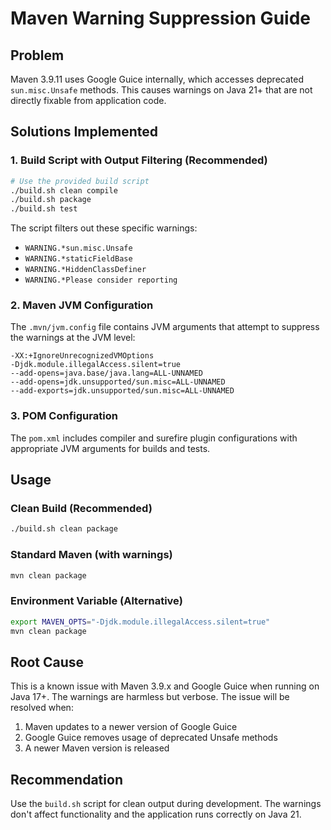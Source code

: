 # Maven Warning Suppression Guide

## Problem
Maven 3.9.11 uses Google Guice internally, which accesses deprecated `sun.misc.Unsafe` methods. This causes warnings on Java 21+ that are not directly fixable from application code.

## Solutions Implemented

### 1. Build Script with Output Filtering (Recommended)
```bash
# Use the provided build script
./build.sh clean compile
./build.sh package
./build.sh test
```

The script filters out these specific warnings:
- `WARNING.*sun.misc.Unsafe`
- `WARNING.*staticFieldBase` 
- `WARNING.*HiddenClassDefiner`
- `WARNING.*Please consider reporting`

### 2. Maven JVM Configuration
The `.mvn/jvm.config` file contains JVM arguments that attempt to suppress the warnings at the JVM level:
```
-XX:+IgnoreUnrecognizedVMOptions
-Djdk.module.illegalAccess.silent=true
--add-opens=java.base/java.lang=ALL-UNNAMED
--add-opens=jdk.unsupported/sun.misc=ALL-UNNAMED
--add-exports=jdk.unsupported/sun.misc=ALL-UNNAMED
```

### 3. POM Configuration
The `pom.xml` includes compiler and surefire plugin configurations with appropriate JVM arguments for builds and tests.

## Usage

### Clean Build (Recommended)
```bash
./build.sh clean package
```

### Standard Maven (with warnings)
```bash
mvn clean package
```

### Environment Variable (Alternative)
```bash
export MAVEN_OPTS="-Djdk.module.illegalAccess.silent=true"
mvn clean package
```

## Root Cause
This is a known issue with Maven 3.9.x and Google Guice when running on Java 17+. The warnings are harmless but verbose. The issue will be resolved when:

1. Maven updates to a newer version of Google Guice
2. Google Guice removes usage of deprecated Unsafe methods
3. A newer Maven version is released

## Recommendation
Use the `build.sh` script for clean output during development. The warnings don't affect functionality and the application runs correctly on Java 21.